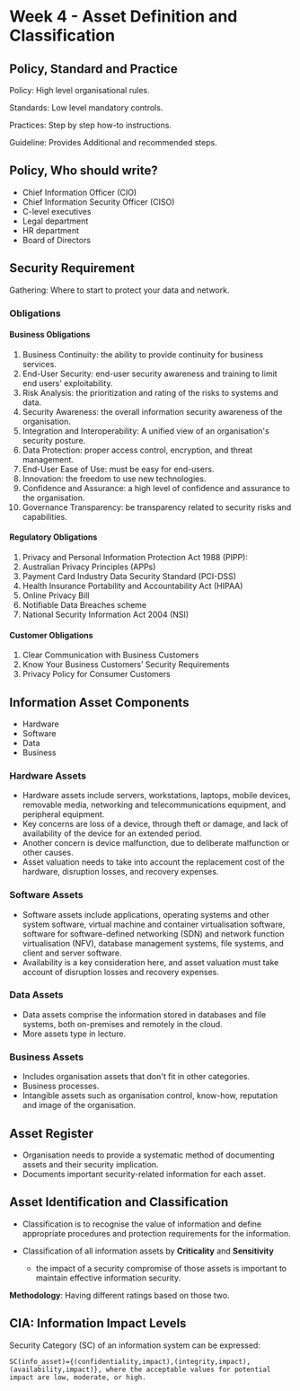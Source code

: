 # Week 4 - Asset Definition and Classification

## Policy, Standard and Practice

Policy: High level organisational rules.

Standards: Low level mandatory controls.

Practices: Step by step how-to instructions.

Guideline: Provides Additional and recommended steps.

## Policy, Who should write?

* Chief Information Officer (CIO)
* Chief Information Security Officer (CISO)
* C-level executives
* Legal department
* HR department
* Board of Directors

## Security Requirement

Gathering: Where to start to protect your data and network.

### Obligations

#### Business Obligations

1. Business Continuity: the ability to provide continuity for business services.
2. End-User Security: end-user security awareness and training to limit end users' exploitability.
3. Risk Analysis: the prioritization and rating of the risks to systems and data.
4. Security Awareness: the overall information security awareness of the organisation.
5. Integration and Interoperability: A unified view of an organisation's security posture.
6. Data Protection: proper access control, encryption, and threat management.
7. End-User Ease of Use: must be easy for end-users.
8. Innovation: the freedom to use new technologies.
9. Confidence and Assurance: a high level of confidence and assurance to the organisation.
10. Governance Transparency: be transparency related to security risks and capabilities.

#### Regulatory Obligations

1. Privacy and Personal Information Protection Act 1988 (PIPP):
2. Australian Privacy Principles (APPs)
3. Payment Card Industry Data Security Standard (PCI-DSS)
4. Health Insurance Portability and Accountability Act (HIPAA)
5. Online Privacy Bill
6. Notifiable Data Breaches scheme
7. National Security Information Act 2004 (NSI)

#### Customer Obligations

1. Clear Communication with Business Customers
2. Know Your Business Customers’ Security Requirements
3. Privacy Policy for Consumer Customers

## Information Asset Components

* Hardware
* Software
* Data
* Business

### Hardware Assets

* Hardware assets include servers, workstations, laptops, mobile devices, removable media, networking and telecommunications equipment, and peripheral equipment.
* Key concerns are loss of a device, through theft or damage, and lack of availability of the device for an extended period.
* Another concern is device malfunction, due to deliberate malfunction or other causes.
* Asset valuation needs to take into account the replacement cost of the hardware, disruption losses, and recovery expenses.

### Software Assets

* Software assets include applications, operating systems and other system software, virtual machine and container virtualisation software, software for software-defined networking (SDN) and network function virtualisation (NFV), database management systems, file systems, and client and server software.
* Availability is a key consideration here, and asset valuation must take account of disruption losses and recovery expenses.

### Data Assets

* Data assets comprise the information stored in databases and file systems, both on-premises and remotely in the cloud.
* More assets type in lecture.

### Business Assets

* Includes organisation assets that don't fit in other categories.
* Business processes.
* Intangible assets such as organisation control, know-how, reputation and image of the organisation.

## Asset Register

* Organisation needs to provide a systematic method of documenting assets and their security implication.
* Documents important security-related information for each asset.

## Asset Identification and Classification

* Classification is to recognise the value of information and define appropriate procedures and protection requirements for the information.

* Classification of all information assets by **Criticality** and **Sensitivity**
    * the impact of a security compromise of those assets is important to maintain effective information security.

**Methodology**: Having different ratings based on those two.

## CIA: Information Impact Levels

Security Category (SC) of an information system can be expressed:

```
SC(info_asset)={(confidentiality,impact),(integrity,impact),(availability,impact)}, where the acceptable values for potential impact are low, moderate, or high.
```

